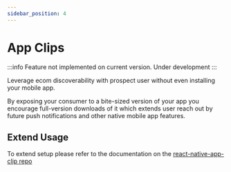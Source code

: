```yaml
---
sidebar_position: 4
---
```


# App Clips 

:::info
Feature not implemented on current version. Under development
:::


Leverage ecom discoverability with prospect user without even installing your mobile app.

By exposing your consumer to a bite-sized version of your app you encourage full-version downloads of it which extends user reach out by future push notifications and other native mobile app features.

## Extend Usage

To extend setup please refer to the documentation on the [react-native-app-clip repo](https://github.com/bndkt/react-native-app-clip)
